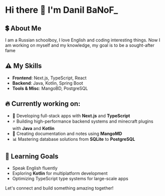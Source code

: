 # Hi there 👋 I'm Danil BaNoF_

## 💲 About Me
I am a Russian schoolboy, I love English and coding interesting things. Now I am working on myself and my knowledge, my goal is to be a sought-after fame

## ⚠️ My Skills
- **Frontend**: Next.js, TypeScript, React  
- **Backend**: Java, Kotlin, Spring Boot  
- **Tools & Misc**: MangoBD, PostgreSQL  

## 🔥 Currently working on:
- 🚀 Developing full-stack apps with **Next.js** and **TypeScript**  
- ⚡ Building high-performance backend systems and minecraft plugins with **Java** and **Kotlin**  
- 📝 Creating documentation and notes using **MangoMD**  
- 📊 Mastering database solutions from **SQLite** to **PostgreSQL**  

## 🌱 Learning Goals
- Speak English fluently
- Exploring **Kotlin** for multiplatform development  
- Optimizing TypeScript type systems for large-scale apps  

Let's connect and build something amazing together!
